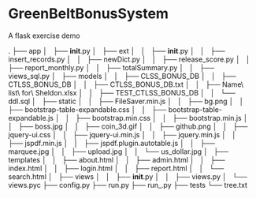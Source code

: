 # GreenBeltBonusSystem

A flask exercise demo

.
├── app
│   ├── __init__.py
│   ├── ext
│   │   ├── __init__.py
│   │   ├── insert_records.py
│   │   ├── newDict.py
│   │   ├── release_score.py
│   │   ├── report_monthly.py
│   │   ├── totalSummary.py
│   │   ├── views_sql.py
│   ├── models
│   │   ├── CLSS_BONUS_DB
│   │   ├── CTLSS_BONUS_DB
│   │   ├── CTLSS_BONUS_DB.txt
│   │   ├── Name\ list\ for\ Sheldon.xlsx
│   │   ├── TEST_CTLSS_BONUS_DB
│   │   └── ddl.sql
│   ├── static
│   │   ├── FileSaver.min.js
│   │   ├── bg.png
│   │   ├── bootstrap-table-expandable.css
│   │   ├── bootstrap-table-expandable.js
│   │   ├── bootstrap.min.css
│   │   ├── bootstrap.min.js
│   │   ├── boss.jpg
│   │   ├── coin_3d.gif
│   │   ├── github.png
│   │   ├── jquery-ui.css
│   │   ├── jquery-ui.min.js
│   │   ├── jquery.min.js
│   │   ├── jspdf.min.js
│   │   ├── jspdf.plugin.autotable.js
│   │   ├── marquee.jpg
│   │   ├── upload.jpg
│   │   └── us_dollar.jpg
│   ├── templates
│   │   ├── about.html
│   │   ├── admin.html
│   │   ├── index.html
│   │   ├── login.html
│   │   ├── report.html
│   │   └── search.html
│   ├── views
│   │   ├── __init__.py
│   │   ├── views.py
│   └── views.pyc
├── config.py
├── run.py
├── run_.py
├── tests
└── tree.txt
